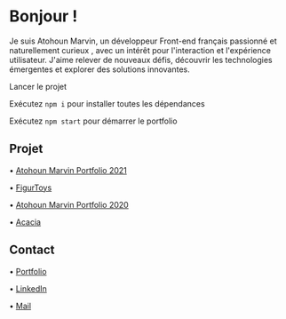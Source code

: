# Bonjour !

Je suis Atohoun Marvin, un développeur Front-end français passionné et naturellement curieux , avec un intérêt pour l'interaction et l'expérience utilisateur. J'aime relever de nouveaux défis, découvrir les technologies émergentes et explorer des solutions innovantes.

Lancer le projet

Exécutez `npm i` pour installer toutes les dépendances

Exécutez `npm start` pour démarrer le portfolio

## Projet

• [Atohoun Marvin Portfolio 2021](https://atohoun-marvin.fr/)

• [FigurToys](https://github.com/matohoundev/Wordpress-FigurToys)

• [Atohoun Marvin Portfolio 2020](https://github.com/matohoundev/Portfolio-2020)

• [Acacia](https://github.com/matohoundev/Acacia)

## Contact

• [Portfolio](https://atohoun-marvin.fr/)

• [LinkedIn](https://www.linkedin.com/in/marvin-atohoun)

• [Mail](matohoundev@gmail.com)
